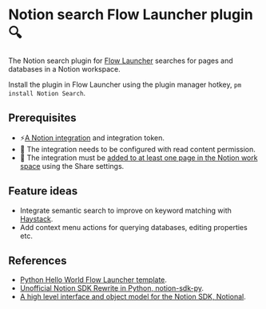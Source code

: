 # Notion search Flow Launcher plugin 🔍

The Notion search plugin for [Flow Launcher](https://www.flowlauncher.com/) searches for pages and databases in a Notion workspace.

Install the plugin in Flow Launcher using the plugin manager hotkey, `pm install Notion Search`.

## Prerequisites

- ⚡[A Notion integration](https://www.notion.so/help/create-integrations-with-the-notion-api) and integration token.
- 👀 The integration needs to be configured with read content permission.
- 🔑 The integration must be [added to at least one page in the Notion work space](https://notion.so/help/add-and-manage-integrations-with-the-api#add-integrations-to-pages) using the Share settings.

## Feature ideas

- Integrate semantic search to improve on keyword matching with [Haystack](https://github.com/deepset-ai/haystack).
- Add context menu actions for querying databases, editing properties etc.

## References

- [Python Hello World Flow Launcher template](https://github.com/Flow-Launcher/Flow.Launcher.Plugin.HelloWorldPython).
- [Unofficial Notion SDK Rewrite in Python, notion-sdk-py](https://ramnes.github.io/notion-sdk-py/).
- [A high level interface and object model for the Notion SDK, Notional](https://jheddings.github.io/notional/).
